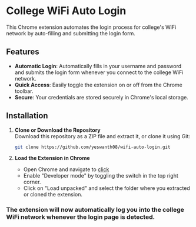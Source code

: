 # College WiFi Auto Login

This Chrome extension automates the login process for college's WiFi network by auto-filling and submitting the login form.

## Features

- **Automatic Login**: Automatically fills in your username and password and submits the login form whenever you connect to the college WiFi network.
- **Quick Access**: Easily toggle the extension on or off from the Chrome toolbar.
- **Secure**: Your credentials are stored securely in Chrome's local storage.

## Installation

1. **Clone or Download the Repository**  
   Download this repository as a ZIP file and extract it, or clone it using Git:
   ```bash
   git clone https://github.com/yeswanth08/wifi-auto-login.git

2. **Load the Extension in Chrome**

    - Open Chrome and navigate to [click](chrome://extensions/.)
    - Enable "Developer mode" by toggling the switch in the top right corner.
    - Click on "Load unpacked" and select the folder where you extracted or cloned the extension.

### The extension will now automatically log you into the college WiFi network whenever the login page is detected.

